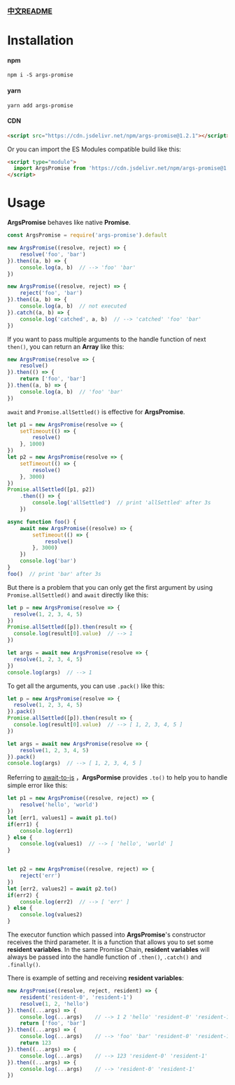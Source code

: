 ### [中文README](./README-zh.md)



# Installation

#### npm

```shell
npm i -S args-promise
```

#### yarn

```shell
yarn add args-promise
```



#### CDN

```html
<script src="https://cdn.jsdelivr.net/npm/args-promise@1.2.1"></script>
```

Or you can import the ES Modules compatible build like this:

```html
<script type="module">
  import ArgsPromise from 'https://cdn.jsdelivr.net/npm/args-promise@1.2.1/dist/ArgsPromise.esm.min.js'
</script>
```





# Usage

**ArgsPromise** behaves like native **Promise**. 

```javascript
const ArgsPromise = require('args-promise').default

new ArgsPromise((resolve, reject) => {
    resolve('foo', 'bar')
}).then((a, b) => {
    console.log(a, b)  // --> 'foo' 'bar'
})

new ArgsPromise((resolve, reject) => {
    reject('foo', 'bar')
}).then((a, b) => {
    console.log(a, b)  // not executed
}).catch((a, b) => {
    console.log('catched', a, b)  // --> 'catched' 'foo' 'bar'
})
```



If you want to pass multiple arguments to the handle function of next `then()`, you can return an **Array** like this:

```javascript
new ArgsPromise(resolve => {
    resolve()
}).then(() => {
    return ['foo', 'bar']
}).then((a, b) => {
    console.log(a, b)  // 'foo' 'bar'
})
```





`await` and `Promise.allSettled()` is effective for **ArgsPromise**.

```javascript
let p1 = new ArgsPromise(resolve => {
    setTimeout(() => {
        resolve()
    }, 1000)
})
let p2 = new ArgsPromise(resolve => {
    setTimeout(() => {
        resolve()
    }, 3000)
})
Promise.allSettled([p1, p2])
    .then(() => {
        console.log('allSettled')  // print 'allSettled' after 3s
    })
```

```javascript
async function foo() {
    await new ArgsPromise((resolve) => {
        setTimeout(() => {
            resolve()
        }, 3000)
    })
    console.log('bar')
}
foo()  // print 'bar' after 3s
```

But there is a problem that you can only get the first argument by using `Promise.allSettled()` and `await` directly like this:

```javascript
let p = new ArgsPromise(resolve => {
  resolve(1, 2, 3, 4, 5)
})
Promise.allSettled([p]).then(result => {
  console.log(result[0].value)  // --> 1
})

let args = await new ArgsPromise(resolve => {
  resolve(1, 2, 3, 4, 5)
})
console.log(args)  // --> 1
```

To get all the arguments, you can use `.pack()` like this:

```javascript
let p = new ArgsPromise(resolve => {
  resolve(1, 2, 3, 4, 5)
}).pack()
Promise.allSettled([p]).then(result => {
  console.log(result[0].value)  // --> [ 1, 2, 3, 4, 5 ]
})

let args = await new ArgsPromise(resolve => {
	resolve(1, 2, 3, 4, 5)
}).pack()
console.log(args)  // --> [ 1, 2, 3, 4, 5 ]
```



Referring to [await-to-js](https://www.npmjs.com/package/await-to-js) ，**ArgsPormise** provides `.to()` to help you to handle simple error like this:

```javascript
let p1 = new ArgsPromise((resolve, reject) => {
	resolve('hello', 'world')
})
let [err1, values1] = await p1.to()
if(err1) {
	console.log(err1)
} else {
	console.log(values1)  // --> [ 'hello', 'world' ]
}


let p2 = new ArgsPromise((resolve, reject) => {
	reject('err')
})
let [err2, values2] = await p2.to()
if(err2) {
	console.log(err2)  // --> [ 'err' ]
} else {
	console.log(values2)
}
```



The executor function  which passed into **ArgsPromise**'s constructor receives the third parameter. It is a function that allows you to set some **resident variables**. In the same Promise Chain, **resident variables** will always be passed into the handle function of `.then()`, `.catch()` and `.finally()`.

There is example of setting  and receiving **resident variables**:

```javascript
new ArgsPromise((resolve, reject, resident) => {
    resident('resident-0', 'resident-1')
    resolve(1, 2, 'hello')
}).then((...args) => {
    console.log(...args)    // --> 1 2 'hello' 'resident-0' 'resident-1'
    return ['foo', 'bar']
}).then((...args) => {
    console.log(...args)    // --> 'foo' 'bar' 'resident-0' 'resident-1'
    return 123
}).then((...args) => {
    console.log(...args)    // --> 123 'resident-0' 'resident-1'
}).then((...args) => {
    console.log(...args)    // --> 'resident-0' 'resident-1'
})
```
